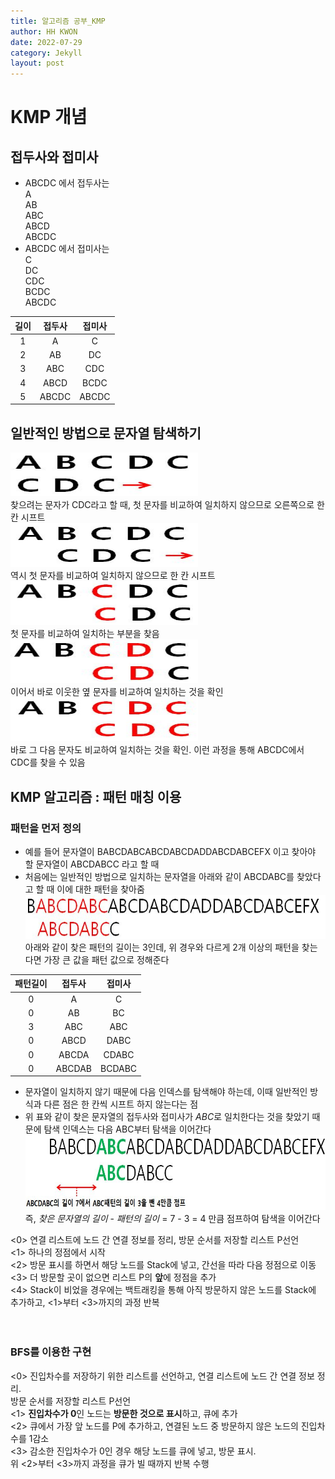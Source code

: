 ```yaml
---
title: 알고리즘 공부_KMP
author: HH KWON
date: 2022-07-29
category: Jekyll
layout: post
---
```


# KMP 개념

## 접두사와 접미사
 - ABCDC 에서 접두사는<br> A<br> AB<br> ABC<br> ABCD<br> ABCDC
 - ABCDC 에서 접미사는<br> C<br> DC<br> CDC<br> BCDC<br> ABCDC<br>

|길이  |접두사  |접미사  |
|:---:|:-----:|:-----:|
|1    |A      |C      |
|2    |AB     |DC     |
|3    |ABC    |CDC    |
|4    |ABCD   |BCDC   |
|5    |ABCDC  |ABCDC  |

## 일반적인 방법으로 문자열 탐색하기
<img src="../gitbook/images/kmp_1.JPG" width="300" height="70"><br>
찾으려는 문자가 CDC라고 할 때, 첫 문자를 비교하여 일치하지 않으므로 오른쪽으로 한 칸 시프트<br>
<img src="../gitbook/images/kmp_2.JPG" width="300" height="70"><br>
역시 첫 문자를 비교하여 일치하지 않으므로 한 칸 시프트<br>
<img src="../gitbook/images/kmp_3.JPG" width="300" height="70"><br>
첫 문자를 비교하여 일치하는 부분을 찾음<br>
<img src="../gitbook/images/kmp_4.JPG" width="300" height="70"><br>
이어서 바로 이웃한 옆 문자를 비교하여 일치하는 것을 확인<br>
<img src="../gitbook/images/kmp_5.JPG" width="300" height="70"><br>
바로 그 다음 문자도 비교하여 일치하는 것을 확인. 이런 과정을 통해 ABCDC에서 CDC를 찾을 수 있음<br>
   
## KMP 알고리즘 : 패턴 매칭 이용
### 패턴을 먼저 정의
- 예를 들어 문자열이 BABCDABCABCDABCDADDABCDABCEFX 이고 찾아야 할 문자열이 ABCDABCC 라고 할 때
- 처음에는 일반적인 방법으로 일치하는 문자열을 아래와 같이 ABCDABC를 찾았다고 할 때 이에 대한 패턴을 찾아줌<br>
<img src="../gitbook/images/kmp_1_1.JPG" width="500" height="70"><br>
  아래와 같이 찾은 패턴의 길이는 3인데, 위 경우와 다르게 2개 이상의 패턴을 찾는다면 가장 큰 값을 패턴 값으로 정해준다
  
|패턴길이|접두사|접미사|
|:---:|:-----:|:-----:|
|0    |A      |C      |
|0    |AB     |BC     |
|3    |ABC    |ABC    |
|0    |ABCD   |DABC   |
|0    |ABCDA  |CDABC  |
|0    |ABCDAB  |BCDABC  |

- 문자열이 일치하지 않기 때문에 다음 인덱스를 탐색해야 하는데, 이때 일반적인 방식과 다른 점은 한 칸씩 시프트 하지 않는다는 점
- 위 표와 같이 찾은 문자열의 접두사와 접미사가 *ABC*로 일치한다는 것을 찾았기 때문에 탐색 인덱스는 다음 ABC부터 탐색을 이어간다<br>
<img src="../gitbook/images/kmp_1_2.JPG" width="700" height="120"><br>
즉, *찾은 문자열의 길이* - *패턴의 길이* = 7 - 3 = 4 만큼 점프하여 탐색을 이어간다<br>


<0> 연결 리스트에 노드 간 연결 정보를 정리, 방문 순서를 저장할 리스트 P선언<br>
<1> 하나의 정점에서 시작<br>
<2> 방문 표시를 하면서 해당 노드를 Stack에 넣고, 간선을 따라 다음 정점으로 이동<br>
<3> 더 방문할 곳이 없으면 리스트 P의 **앞**에 정점을 추가<br>
<4> Stack이 비었을 경우에는 백트래킹을 통해 아직 방문하지 않은 노드를 Stack에 추가하고, <1>부터 <3>까지의 과정 반복<br><br><br>
### BFS를 이용한 구현
<0> 진입차수를 저장하기 위한 리스트를 선언하고, 연결 리스트에 노드 간 연결 정보 정리.<br>방문 순서를 저장할 리스트 P선언<br>
<1> **진입차수가 0**인 노드는 **방문한 것으로 표시**하고, 큐에 추가<br>
<2> 큐에서 가장 앞 노드를 P에 추가하고, 연결된 노드 중 방문하지 않은 노드의 진입차수를 1감소<br>
<3> 감소한 진입차수가 0인 경우 해당 노드를 큐에 넣고, 방문 표시.<br>위 <2>부터 <3>까지 과정을 큐가 빌 때까지 반복 수행<br><br>
